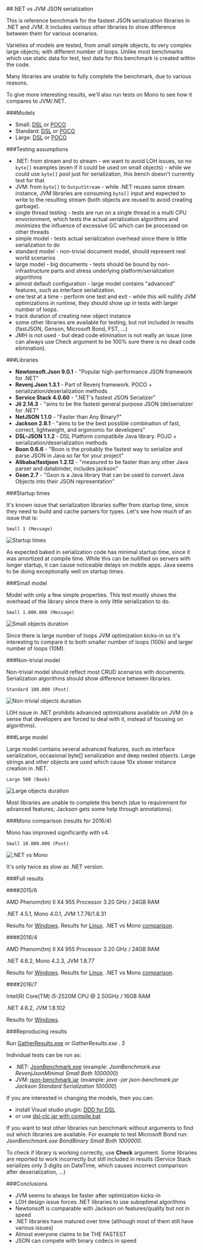 ##.NET vs JVM JSON serialization

This is reference benchmark for the fastest JSON serialization libraries in .NET and JVM. 
It includes various other libraries to show difference between them for various scenarios.

Varieties of models are tested, from small simple objects, to very complex large objects; with different number of loops.
Unlike most benchmarks which use static data for test, test data for this benchmark is created within the code.

Many libraries are unable to fully complete the benchmark, due to various reasons.

To give more interesting results, we'll also run tests on Mono to see how it compares to JVM/.NET.

###Models

 * Small: [DSL](Benchmark/SmallObjects.dsl) or [POCO](Benchmark/Models.Small.cs)
 * Standard: [DSL](Benchmark/StandardObjects.dsl) or [POCO](Benchmark/Models.Standard.cs)
 * Large: [DSL](Benchmark/LargeObjects.dsl) or [POCO](Benchmark/Models.Large.cs)
 
###Testing assumptions

 * .NET: from stream and to stream - we want to avoid LOH issues, so no `byte[]` examples (even if it could be used on small objects) - while we could use `byte[]` pool just for serialization, this bench doesn't currently test for that
 * JVM: from `byte[]` to `OutputStream` - while .NET reuses same stream instance, JVM libraries are consuming `byte[]` input and expected to write to the resulting stream (both objects are reused to avoid creating garbage). 
 * single thread testing - tests are run on a single thread in a multi CPU envorionment, which tests the actual serialization algorithms and minimizes the influence of excessive GC which can be processed on other threads
 * simple model - tests actual serialization overhead since there is little serialization to do
 * standard model - non-trivial document model, should represent real world scenarios
 * large model - big documents - tests should be bound by non-infrastructure parts and stress underlying platform/serialization algorithms
 * almost default configuration - large model contains "advanced" features, such as interface serialization.
 * one test at a time - perform one test and exit - while this will nullify JVM optimizations in runtime, they should show up in tests with larger number of loops.
 * track duration of creating new object instance
 * some other libraries are available for testing, but not included in results (fastJSON, Genson, Microsoft Bond, FST, ...)
 * JMH is not used - but dead code elimination is not really an issue (one can always use Check argument to be 100% sure there is no dead code elimination).

###Libraries

 * **Newtonsoft.Json 9.0.1** - "Popular high-performance JSON framework for .NET"
 * **Revenj.Json 1.3.1** - Part of Revenj framework. POCO + serialization/deserialization methods 
 * **Service Stack 4.0.60** - ".NET's fastest JSON Serializer"
 * **Jil 2.14.3** - "aims to be the fastest general purpose JSON (de)serializer for .NET"
 * **NetJSON 1.1.0** - "Faster than Any Binary?"
 * **Jackson 2.8.1** - "aims to be the best possible combination of fast, correct, lightweight, and ergonomic for developers"
 * **DSL-JSON 1.1.2** - DSL Platform compatibile Java library. POJO + serialization/deserialization methods
 * **Boon 0.6.6** - "Boon is the probably the fastest way to serialize and parse JSON in Java so far for your project"
 * **Alibaba/fastjson 1.2.12** - "measured to be faster than any other Java parser and databinder, includes jackson"
 * **Gson 2.7** - "Gson is a Java library that can be used to convert Java Objects into their JSON representation"

 
###Startup times

It's known issue that serialization libraries suffer from startup time, since they need to build and cache parsers for types.
Let's see how much of an issue that is:

    Small 1 (Message)

![Startup times](results/startup-small-2016-7.png)

As expected baked in serialization code has minimal startup time, since it was amortized at compile time. 
While this can be nullified on servers with longer startup, it can cause noticeable delays on mobile apps. 
Java seems to be doing exceptionally well on startup times.

###Small model

Model with only a few simple properties. This test mostly shows the overhead of the library since there is only little serialization to do.

    Small 1.000.000 (Message)

![Small objects duration](results/small-objects-2016-7.png)

Since there is large number of loops JVM optimization kicks-in so it's interesting to compare it to both smaller number of loops (100k) and larger number of loops (10M).

###Non-trivial model

Non-trivial model should reflect most CRUD scenarios with documents. Serialization algorithms should show difference between libraries.

    Standard 100.000 (Post)

![Non-trivial objects duration](results/standard-post-2016-7.png)

LOH issue in .NET prohibits advanced optimizations available on JVM (in a sense that developers are forced to deal with it, instead of focusing on algorithms).

###Large model

Large model contains several advanced features, such as interface serialization, occasional byte[] serialization and deep nested objects. 
Large strings and other objects are used which cause 10x slower instance creation in .NET.

    Large 500 (Book)

![Large objects duration](results/large-500-2016-7.png)

Most libraries are unable to complete this bench (due to requirement for advanced features; Jackson gets some help through annotations).

###Mono comparison (results for 2016/4)

Mono has improved significantly with v4. 

    Small 10.000.000 (Post)

![.NET vs Mono](results/net-vs-mono-2016.png)

It's only twice as slow as .NET version.

###Full results

####2015/6

AMD Phenom(tm) II X4 955 Processor 3.20 GHz / 24GB RAM

.NET 4.5.1, Mono 4.0.1, JVM 1.7.76/1.8.31

Results for [Windows](results/results-windows-2015.xlsx).
Results for [Linux](results/results-linux-2015.xlsx).
.NET vs Mono [comparison](results/result-dotnet-vs-mono-2015.xlsx).

####2016/4

AMD Phenom(tm) II X4 955 Processor 3.20 GHz / 24GB RAM

.NET 4.6.2, Mono 4.2.3, JVM 1.8.77

Results for [Windows](results/results-windows-2016.xlsx).
Results for [Linux](results/results-linux-2016.xlsx).
.NET vs Mono [comparison](results/result-dotnet-vs-mono-2016.xlsx).

####2016/7

Intel(R) Core(TM) i5-2520M CPU @ 2.50GHz / 16GB RAM

.NET 4.6.2, JVM 1.8.102

Results for [Windows](results/results-windows-2016-7.xlsx).

###Reproducing results

Run [GatherResults.exe](app/GatherResults.exe) or *GatherResults.exe . 5*

Individual tests can be run as:

 * .NET: [JsonBenchmark.exe](app/JsonBenchmark.exe) (example: *JsonBenchmark.exe RevenjJsonMinimal Small Both 1000000*)
 * JVM: [json-benchmark.jar](app/json-benchmark.jar) (example: *java -jar json-benchmark.jar Jackson Standard Serialization 100000*) 

If you are interested in changing the models, then you can:

 * install Visual studio plugin: [DDD for DSL](https://visualstudiogallery.msdn.microsoft.com/5b8a140c-5c84-40fc-a551-b255ba7676f4)
 * or use [dsl-clc.jar with compile.bat](Benchmark/0-compile-model.bat)

If you want to test other libraries run benchmark without arguments to find out which libraries are available. For example to test Microsoft Bond run: *JsonBenchmark.exe BondBinary Small Both 1000000*.

To check if library is working correctly, use **Check** argument. Some libraries are reported to work incorrectly but still included in results (Service Stack serializes only 3 digits on DateTime, which causes incorrect comparison after deserialization, ...)

###Conclusions

* JVM seems to always be faster after optimization kicks-in
* LOH design issue forces .NET libraries to use suboptimal algorithms
* Newtonsoft is comparable with Jackson on features/quality but not in speed
* .NET libraries have matured over time (although most of them still have various issues)
* Almost everyone claims to be THE FASTEST
* JSON can compete with binary codecs in speed
